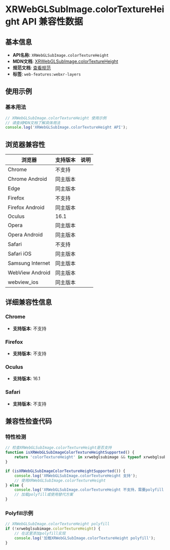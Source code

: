 # XRWebGLSubImage.colorTextureHeight API 兼容性数据

## 基本信息

- **API名称**: `XRWebGLSubImage.colorTextureHeight`
- **MDN文档**: [XRWebGLSubImage.colorTextureHeight](https://developer.mozilla.org/docs/Web/API/XRWebGLSubImage/colorTextureHeight)
- **规范文档**: [查看规范](https://immersive-web.github.io/layers/#dom-xrwebglsubimage-colortextureheight)
- **标签**: `web-features:webxr-layers`

## 使用示例

### 基本用法

```javascript
// XRWebGLSubImage.colorTextureHeight 使用示例
// 请查阅MDN文档了解具体用法
console.log('XRWebGLSubImage.colorTextureHeight API');
```

## 浏览器兼容性

| 浏览器 | 支持版本 | 说明 |
|--------|----------|------|
| Chrome | 不支持 |  |
| Chrome Android | 同主版本 |  |
| Edge | 同主版本 |  |
| Firefox | 不支持 |  |
| Firefox Android | 同主版本 |  |
| Oculus | 16.1 |  |
| Opera | 同主版本 |  |
| Opera Android | 同主版本 |  |
| Safari | 不支持 |  |
| Safari iOS | 同主版本 |  |
| Samsung Internet | 同主版本 |  |
| WebView Android | 同主版本 |  |
| webview_ios | 同主版本 |  |

## 详细兼容性信息

### Chrome

- **支持版本**: 不支持

### Firefox

- **支持版本**: 不支持

### Oculus

- **支持版本**: 16.1

### Safari

- **支持版本**: 不支持

## 兼容性检查代码

### 特性检测

```javascript
// 检查XRWebGLSubImage.colorTextureHeight是否支持
function isXRWebGLSubImageColorTextureHeightSupported() {
    return 'colorTextureHeight' in xrwebglsubimage && typeof xrwebglsubimage.colorTextureHeight === 'function';
}

if (isXRWebGLSubImageColorTextureHeightSupported()) {
    console.log('XRWebGLSubImage.colorTextureHeight 支持');
    // 使用XRWebGLSubImage.colorTextureHeight
} else {
    console.log('XRWebGLSubImage.colorTextureHeight 不支持，需要polyfill');
    // 加载polyfill或使用替代方案
}
```

### Polyfill示例

```javascript
// XRWebGLSubImage.colorTextureHeight polyfill
if (!xrwebglsubimage.colorTextureHeight) {
    // 在这里添加polyfill实现
    console.log('加载XRWebGLSubImage.colorTextureHeight polyfill');
}
```

